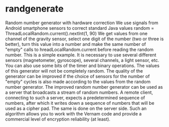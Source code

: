 # randgenerate
Random number generator with hardware correction
We use signals from Android smartphone sensors to correct standard Java values random = ThreadLocalRandom.current().nextInt(1, 90)
We get values from one channel of the gravity sensor, select one digit of the number (two or three is better), turn this value into a number and make the same number of "empty" calls to hreadLocalRandom.current before reading the random number.
This is a simple example. It is necessary to use several different sensors (magnetometer, gyroscope), several channels, a light sensor, etc. You can also use some bits of the timer and binary operations.
The values of this generator will not be completely random. The quality of the generator can be improved if the choice of sensors for the number of "empty" cycles is also made according to the values from the random number generator.
The improved random number generator can be used as a server that broadcasts a stream of random numbers. A remote client, connecting to such a server, expects a predetermined sequence of numbers, after which it writes down a sequence of numbers that will be used as a cipher pad. The same is done on the server side. Such an algorithm allows you to work with the Vernam code and provide a commercial level of encryption reliability (at least).
